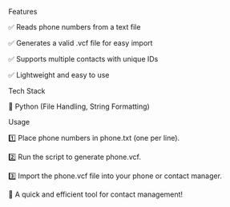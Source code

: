 Features

✅ Reads phone numbers from a text file

✅ Generates a valid .vcf file for easy import

✅ Supports multiple contacts with unique IDs

✅ Lightweight and easy to use


Tech Stack

🔹 Python (File Handling, String Formatting)

Usage

1️⃣ Place phone numbers in phone.txt (one per line).

2️⃣ Run the script to generate phone.vcf.

3️⃣ Import the phone.vcf file into your phone or contact manager.

🚀 A quick and efficient tool for contact management!
